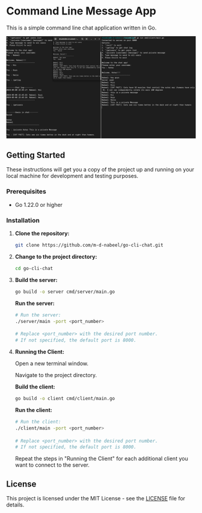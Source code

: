 # Command Line Message App

This is a simple command line chat application written in Go.

![Chat App Screenshot](chat-app-screenshot.png)

## Getting Started

These instructions will get you a copy of the project up and running on your local machine for development and testing purposes.

### Prerequisites

- Go 1.22.0 or higher

### Installation

1. **Clone the repository:**

   ```sh
   git clone https://github.com/m-d-nabeel/go-cli-chat.git
   ```

2. **Change to the project directory:**

   ```sh
   cd go-cli-chat
   ```

3. **Build the server:**

   ```sh
   go build -o server cmd/server/main.go
   ```

   **Run the server:**

   ```sh
   # Run the server:
   ./server/main -port <port_number>

   # Replace <port_number> with the desired port number.
   # If not specified, the default port is 8000.
   ```

4. **Running the Client:**

   Open a new terminal window.

   Navigate to the project directory.

   **Build the client:**

   ```sh
   go build -o client cmd/client/main.go
   ```

   **Run the client:**

   ```sh
   # Run the client:
   ./client/main -port <port_number>

   # Replace <port_number> with the desired port number.
   # If not specified, the default port is 8000.
   ```

   Repeat the steps in "Running the Client" for each additional client you want to connect to the server.

## License

This project is licensed under the MIT License - see the [LICENSE](LICENSE) file for details.
